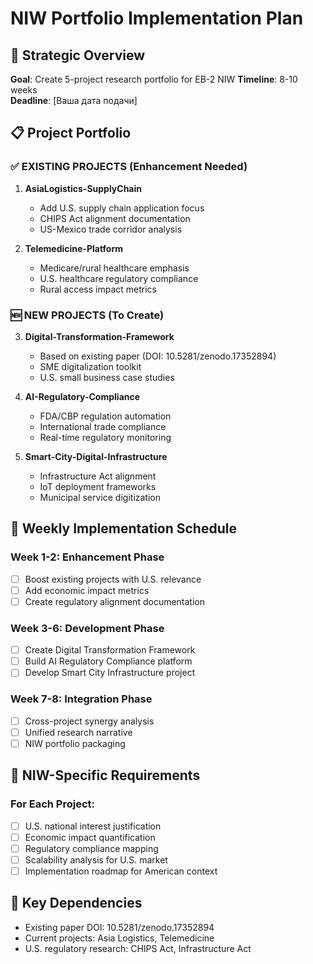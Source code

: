 # NIW Portfolio Implementation Plan

## 🎯 Strategic Overview
**Goal**: Create 5-project research portfolio for EB-2 NIW
**Timeline**: 8-10 weeks  
**Deadline**: [Ваша дата подачи]

## 📋 Project Portfolio

### ✅ EXISTING PROJECTS (Enhancement Needed)
1. **AsiaLogistics-SupplyChain**
   - Add U.S. supply chain application focus
   - CHIPS Act alignment documentation
   - US-Mexico trade corridor analysis

2. **Telemedicine-Platform** 
   - Medicare/rural healthcare emphasis
   - U.S. healthcare regulatory compliance
   - Rural access impact metrics

### 🆕 NEW PROJECTS (To Create)
3. **Digital-Transformation-Framework**
   - Based on existing paper (DOI: 10.5281/zenodo.17352894)
   - SME digitalization toolkit
   - U.S. small business case studies

4. **AI-Regulatory-Compliance**
   - FDA/CBP regulation automation
   - International trade compliance
   - Real-time regulatory monitoring

5. **Smart-City-Digital-Infrastructure**
   - Infrastructure Act alignment
   - IoT deployment frameworks
   - Municipal service digitization

## 📅 Weekly Implementation Schedule

### Week 1-2: Enhancement Phase
- [ ] Boost existing projects with U.S. relevance
- [ ] Add economic impact metrics
- [ ] Create regulatory alignment documentation

### Week 3-6: Development Phase  
- [ ] Create Digital Transformation Framework
- [ ] Build AI Regulatory Compliance platform
- [ ] Develop Smart City Infrastructure project

### Week 7-8: Integration Phase
- [ ] Cross-project synergy analysis
- [ ] Unified research narrative
- [ ] NIW portfolio packaging

## 🎯 NIW-Specific Requirements

### For Each Project:
- [ ] U.S. national interest justification
- [ ] Economic impact quantification  
- [ ] Regulatory compliance mapping
- [ ] Scalability analysis for U.S. market
- [ ] Implementation roadmap for American context

## 🔗 Key Dependencies
- Existing paper DOI: 10.5281/zenodo.17352894
- Current projects: Asia Logistics, Telemedicine
- U.S. regulatory research: CHIPS Act, Infrastructure Act
